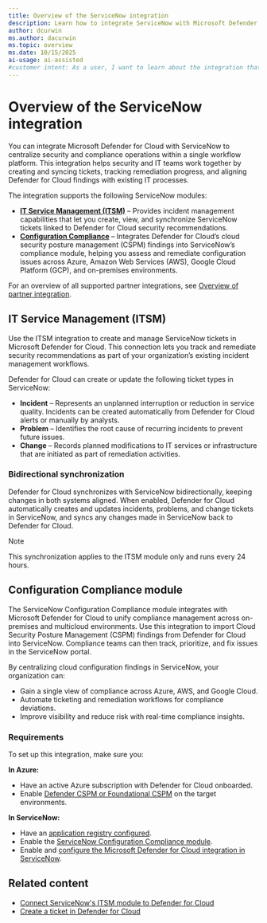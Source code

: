 ```yaml
---
title: Overview of the ServiceNow integration
description: Learn how to integrate ServiceNow with Microsoft Defender for Cloud to protect Azure, hybrid, and multicloud machines.
author: dcurwin
ms.author: dacurwin
ms.topic: overview
ms.date: 10/15/2025
ai-usage: ai-assisted
#customer intent: As a user, I want to learn about the integration that exists between ServiceNow and Microsoft Defender for Cloud so that I can protect my Azure, hybrid, and multicloud machines.
---
```


# Overview of the ServiceNow integration

You can integrate Microsoft Defender for Cloud with ServiceNow to centralize security and compliance operations within a single workflow platform. This integration helps security and IT teams work together by creating and syncing tickets, tracking remediation progress, and aligning Defender for Cloud findings with existing IT processes.

The integration supports the following ServiceNow modules:

- **[IT Service Management (ITSM)](#it-service-management-itsm)** – Provides incident management capabilities that let you create, view, and synchronize ServiceNow tickets linked to Defender for Cloud security recommendations.  
- **[Configuration Compliance](#configuration-compliance-module)** – Integrates Defender for Cloud’s cloud security posture management (CSPM) findings into ServiceNow’s compliance module, helping you assess and remediate configuration issues across Azure, Amazon Web Services (AWS), Google Cloud Platform (GCP), and on-premises environments.

For an overview of all supported partner integrations, see [Overview of partner integration](partner-integrations.md).

## IT Service Management (ITSM)

Use the ITSM integration to create and manage ServiceNow tickets in Microsoft Defender for Cloud. This connection lets you track and remediate security recommendations as part of your organization’s existing incident management workflows.

Defender for Cloud can create or update the following ticket types in ServiceNow:

- **Incident** – Represents an unplanned interruption or reduction in service quality. Incidents can be created automatically from Defender for Cloud alerts or manually by analysts.  
- **Problem** – Identifies the root cause of recurring incidents to prevent future issues.  
- **Change** – Records planned modifications to IT services or infrastructure that are initiated as part of remediation activities.

### Bidirectional synchronization

Defender for Cloud synchronizes with ServiceNow bidirectionally, keeping changes in both systems aligned. When enabled, Defender for Cloud automatically creates and updates incidents, problems, and change tickets in ServiceNow, and syncs any changes made in ServiceNow back to Defender for Cloud.

> [!NOTE]
> This synchronization applies to the ITSM module only and runs every 24 hours.

## Configuration Compliance module

The ServiceNow Configuration Compliance module integrates with Microsoft Defender for Cloud to unify compliance management across on-premises and multicloud environments. Use this integration to import Cloud Security Posture Management (CSPM) findings from Defender for Cloud into ServiceNow. Compliance teams can then track, prioritize, and fix issues in the ServiceNow portal.

By centralizing cloud configuration findings in ServiceNow, your organization can:
- Gain a single view of compliance across Azure, AWS, and Google Cloud.
- Automate ticketing and remediation workflows for compliance deviations.
- Improve visibility and reduce risk with real-time compliance insights.

### Requirements

To set up this integration, make sure you:

**In Azure:**
- Have an active Azure subscription with Defender for Cloud onboarded.
- Enable [Defender CSPM or Foundational CSPM](tutorial-enable-cspm-plan.md) on the target environments.

**In ServiceNow:**
- Have an [application registry configured](https://www.opslogix.com/knowledgebase/servicenow/kb-create-a-servicenow-api-key-and-secret-for-the-scom-servicenow-incident-connector).
- Enable the [ServiceNow Configuration Compliance module](https://store.servicenow.com/sn_appstore_store.do#!/store/application/29691e1f0212471dad08668c1e39932b/14.12.4).
- Enable and [configure the Microsoft Defender for Cloud integration in ServiceNow](https://docs.servicenow.com/bundle/washingtondc-security-management/page/product/secops-integration-vr/azure-security-center/task/cc_asc_install_configure.html).

## Related content

- [Connect ServiceNow's ITSM module to Defender for Cloud](connect-servicenow.md)
- [Create a ticket in Defender for Cloud](create-ticket-servicenow.md)

